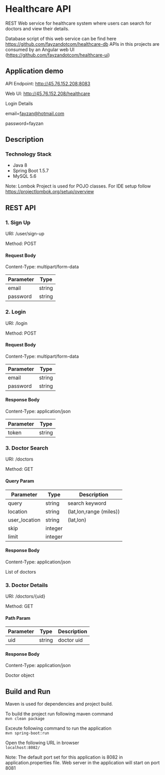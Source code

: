 # Healthcare API

REST Web service for healthcare system where users can search for doctors and view their details.

Database script of this web service can be find here https://github.com/fayzandotcom/healthcare-db 
APIs in this projects are consumed by an Angular web UI (https://github.com/fayzandotcom/healthcare-ui)

## Application demo 

API Endpoint: http://45.76.152.208:8083

Web UI: http://45.76.152.208/healthcare

Login Details 

email=fayzan@hotmail.com

password=fayzan


## Description

### Technology Stack
- Java 8
- Spring Boot 1.5.7
- MySQL 5.6

Note: Lombok Project is used for POJO classes. For IDE setup follow https://projectlombok.org/setup/overview

## REST API

### 1. Sign Up
URI: /user/sign-up 

Method: POST

#### Request Body  

Content-Type: multipart/form-data

| Parameter     | Type    |
| -------------	|---------|
| email  	| string  |
| password	| string  |
 
 
### 2. Login
URI: /login 

Method: POST

#### Request Body  

Content-Type: multipart/form-data

| Parameter     | Type    |
| -------------	|---------|
| email  	| string  |
| password	| string  |
 
 #### Response Body
 
 Content-Type: application/json
 
| Parameter     | Type    |
| -------------	|---------|
| token  	| string  |

### 3. Doctor Search
URI: /doctors 

Method: GET

#### Query Param  

| Parameter     | Type    | Description |
| -------------	|---------| ------------|
| query  	| string  | search keyword	|
| location	| string  | (lat,lon,range (miles))	|
| user_location	| string  | (lat,lon)	|
| skip		| integer |		|
| limit		| integer |		|
 
#### Response Body
 
 Content-Type: application/json
 
 List of doctors
 
### 3. Doctor Details
URI: /doctors/{uid} 

Method: GET

#### Path Param  

| Parameter     | Type    | Description |
| -------------	|---------| ------------|
| uid	  	| string  | doctor uid	|
 
 #### Response Body
 
 Content-Type: application/json
 
 Doctor object


## Build and Run

Maven is used for dependencies and project build.

To build the project run following maven command   
`mvn clean package`  

Exceute following command to run the application  
`mvn spring-boot:run`  

Open the following URL in browser  
`localhost:8082/`  

Note: The default port set for this application is 8082 in application.properties file. Web server in the application will start on port 8081
